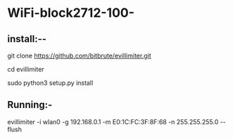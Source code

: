 # WiFi-block2712-100-

## install:--

git clone https://github.com/bitbrute/evillimiter.git

cd evillimiter

sudo python3 setup.py install





## Running:-


evillimiter -i wlan0 -g 192.168.0.1 -m E0:1C:FC:3F:8F:68 -n 255.255.255.0 --flush
